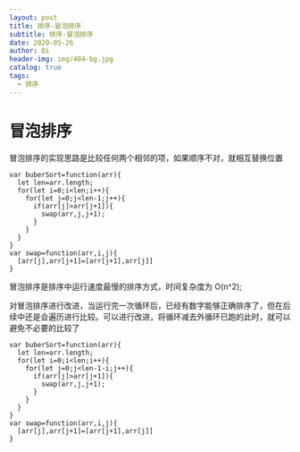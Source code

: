 ```yaml
---
layout: post
title: 排序-冒泡排序
subtitle: 排序-冒泡排序
date: 2020-05-26
author: Qi
header-img: img/404-bg.jpg
catalog: true
tags:
  - 排序
---
```


# 冒泡排序

冒泡排序的实现思路是比较任何两个相邻的项，如果顺序不对，就相互替换位置

```
var buberSort=function(arr){
  let len=arr.length;
  for(let i=0;i<len;i++){
    for(let j=0;j<len-1;j++){
      if(arr[j]>arr[j+1]){
        swap(arr,j,j+1);
      }
    }
  }
}
var swap=function(arr,i,j){
  [arr[j],arr[j+1]=[arr[j+1],arr[j]]
}
```

冒泡排序是排序中运行速度最慢的排序方式，时间复杂度为 O(n^2);

对冒泡排序进行改进，当运行完一次循环后，已经有数字能够正确排序了，但在后续中还是会遍历进行比较。可以进行改进，将循环减去外循环已跑的此时，就可以避免不必要的比较了

```
var buberSort=function(arr){
  let len=arr.length;
  for(let i=0;i<len;i++){
    for(let j=0;j<len-1-i;j++){
      if(arr[j]>arr[j+1]){
        swap(arr,j,j+1);
      }
    }
  }
}
var swap=function(arr,i,j){
  [arr[j],arr[j+1]=[arr[j+1],arr[j]]
}
```
